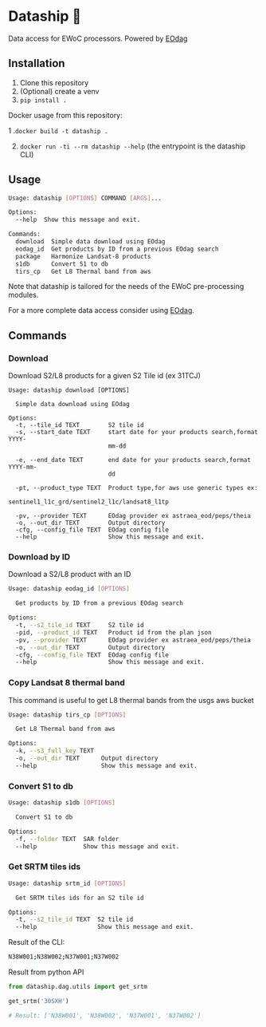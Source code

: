 # Dataship 🚤

Data access for EWoC processors. Powered by [EOdag](https://eodag.readthedocs.io/en/stable/)

## Installation
1. Clone this repository 
2. (Optional) create a venv
3. `pip install .`

Docker usage from this repository:

1 .`docker build -t dataship .`

2. `docker run -ti --rm dataship --help` (the entrypoint is the dataship CLI)

## Usage 
```bash
Usage: dataship [OPTIONS] COMMAND [ARGS]...

Options:
  --help  Show this message and exit.

Commands:
  download  Simple data download using EOdag
  eodag_id  Get products by ID from a previous EOdag search
  package   Harmonize Landsat-8 products
  s1db      Convert S1 to db
  tirs_cp   Get L8 Thermal band from aws
```
Note that dataship is tailored for the needs of the EWoC pre-processing modules. 

For a more complete data access consider using [EOdag](https://eodag.readthedocs.io/en/stable/).

## Commands 

### Download 
Download S2/L8 products for a given S2 Tile id (ex 31TCJ)
```
Usage: dataship download [OPTIONS]

  Simple data download using EOdag

Options:
  -t, --tile_id TEXT        S2 tile id
  -s, --start_date TEXT     start date for your products search,format YYYY-
                            mm-dd

  -e, --end_date TEXT       end date for your products search,format YYYY-mm-
                            dd

  -pt, --product_type TEXT  Product type,for aws use generic types ex:
                            sentinel1_l1c_grd/sentinel2_l1c/landsat8_l1tp

  -pv, --provider TEXT      EOdag provider ex astraea_eod/peps/theia
  -o, --out_dir TEXT        Output directory
  -cfg, --config_file TEXT  EOdag config file
  --help                    Show this message and exit.
```
### Download by ID
Download a S2/L8 product with an ID
```bash
Usage: dataship eodag_id [OPTIONS]

  Get products by ID from a previous EOdag search

Options:
  -t, --s2_tile_id TEXT     S2 tile id
  -pid, --product_id TEXT   Product id from the plan json
  -pv, --provider TEXT      EOdag provider ex astraea_eod/peps/theia
  -o, --out_dir TEXT        Output directory
  -cfg, --config_file TEXT  EOdag config file
  --help                    Show this message and exit.
```
### Copy Landsat 8 thermal band
This command is useful to get L8 thermal bands from the usgs aws bucket
```bash
Usage: dataship tirs_cp [OPTIONS]

  Get L8 Thermal band from aws

Options:
  -k, --s3_full_key TEXT
  -o, --out_dir TEXT      Output directory
  --help                  Show this message and exit.
```
### Convert S1 to db
```bash
Usage: dataship s1db [OPTIONS]

  Convert S1 to db

Options:
  -f, --folder TEXT  SAR folder
  --help             Show this message and exit.
```
### Get SRTM tiles ids
```bash
Usage: dataship srtm_id [OPTIONS]

  Get SRTM tiles ids for an S2 tile id

Options:
  -t, --s2_tile_id TEXT  S2 tile id
  --help                 Show this message and exit.
```
Result of the CLI:
```bash
N38W001;N38W002;N37W001;N37W002
```
Result from python API
```python
from dataship.dag.utils import get_srtm

get_srtm('30SXH')

# Result: ['N38W001', 'N38W002', 'N37W001', 'N37W002']
```